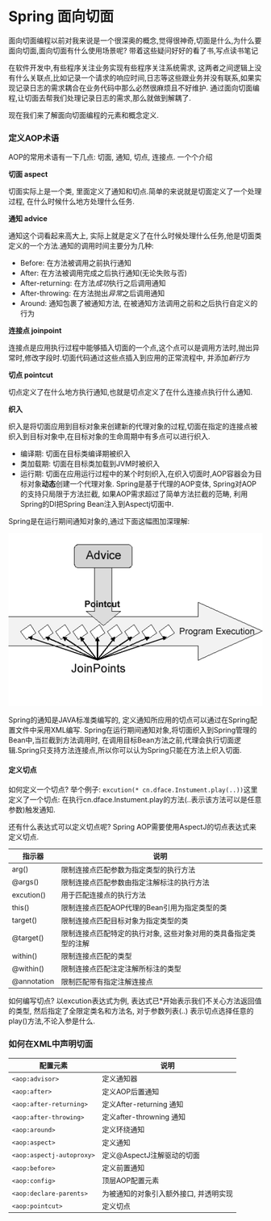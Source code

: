 # Spring 面向切面

面向切面编程以前对我来说是一个很深奥的概念,觉得很神奇,切面是什么,为什么要面向切面,面向切面有什么使用场景呢? 带着这些疑问好好的看了书,写点读书笔记

在软件开发中,有些程序关注业务实现有些程序关注系统需求, 这两者之间逻辑上没有什么关联点,比如记录一个请求的响应时间,日志等这些跟业务并没有联系,如果实现记录日志的需求耦合在业务代码中那么必然很麻烦且不好维护. 通过面向切面编程,让切面去帮我们处理记录日志的需求,那么就做到解耦了.

现在我们来了解面向切面编程的元素和概念定义.

### 定义AOP术语

AOP的常用术语有一下几点: 切面, 通知, 切点, 连接点. 一个个介绍

**切面 aspect**

切面实际上是一个类, 里面定义了通知和切点.简单的来说就是切面定义了一个处理过程, 在什么时候什么地方处理什么任务.

**通知 advice**

通知这个词看起来高大上, 实际上就是定义了在什么时候处理什么任务,他是切面类定义的一个方法.通知的调用时间主要分为几种:

* Before: 在方法被调用之前执行通知
* After: 在方法被调用完成之后执行通知(无论失败与否)
* After-returning: 在方法*成功*执行之后调用通知
* After-throwing: 在方法抛出*异常*之后调用通知
* Around: 通知包裹了被通知方法, 在被通知方法调用之前和之后执行自定义的行为

**连接点 joinpoint**

连接点是应用执行过程中能够插入切面的一个点,这个点可以是调用方法时,抛出异常时,修改字段时.切面代码通过这些点插入到应用的正常流程中, 并添加*新行为*

**切点 pointcut**

切点定义了在什么地方执行通知,也就是切点定义了在什么连接点执行什么通知.

**织入**

织入是将切面应用到目标对象来创建新的代理对象的过程,切面在指定的连接点被织入到目标对象中,在目标对象的生命周期中有多点可以进行织入.

* 编译期: 切面在目标类编译期被织入
* 类加载期: 切面在目标类加载到JVM时被织入
* 运行期: 切面在应用运行过程中的某个时刻织入,在织入切面时,AOP容器会为目标对象**动态**创建一个代理对象.
Spring是基于代理的AOP变体, Spring对AOP的支持只局限于方法拦截, 如果AOP需求超过了简单方法拦截的范畴, 利用Spring的DI把Spring Bean注入到Aspectj切面中.

Spring是在运行期间通知对象的,通过下面这幅图加深理解:

![spring-aop](assets/images/aop-aspect.png)


Spring的通知是JAVA标准类编写的, 定义通知所应用的切点可以通过在Spring配置文件中采用XML编写.
Spring在运行期间通知对象,将切面织入到Spring管理的Bean中,当拦截到方法调用时, 在调用目标Bean方法之前,代理会执行切面逻辑.Spring只支持方法连接点,所以你可以认为Spring只能在方法上织入切面.

#### 定义切点

如何定义一个切点?
举个例子: `excution(* cn.dface.Instument.play(..))`这里定义了一个切点: 在执行cn.dface.Instument.play的方法(..表示该方法可以是任意参数)触发通知.

还有什么表达式可以定义切点呢? Spring AOP需要使用AspectJ的切点表达式来定义切点.

| 指示器 | 说明 |
| ------| ------ | 
| arg() | 限制连接点匹配参数为指定类型的执行方法|
| @args() | 限制连接点匹配参数由指定注解标注的执行方法 |
| excution() | 用于匹配连接点的执行方法 |
| this() | 限制连接点匹配AOP代理的Bean引用为指定类型的类 |
| target() | 限制连接点匹配目标对象为指定类型的类 |
| @target() | 限制连接点匹配特定的执行对象, 这些对象对用的类具备指定类型的注解 |
| within() | 限制连接点匹配的类型 |
| @within() | 限制连接点匹配注定注解所标注的类型 |
| @annotation | 限制匹配带有指定注解连接点|

如何编写切点? 以excution表达式为例, 表达式已*开始表示我们不关心方法返回值的类型, 然后指定了全限定类名和方法名, 对于参数列表(..) 表示切点选择任意的play()方法,不论入参是什么.

### 如何在XML中声明切面

| 配置元素 | 说明 |
| ------| ------ | 
| `<aop:advisor>` | 定义通知器|
| `<aop:after>` | 定义AOP后置通知 |
| `<aop:after-returning>` | 定义After-returning 通知 |
| `<aop:after-throwing>` | 定义after-throwning 通知 |
| `<aop:around>` | 定义环绕通知 |
| `<aop:aspect>` | 定义通知 |
|`<aop:aspectj-autoproxy>` | 定义@AspectJ注解驱动的切面 |
| `<aop:before>` | 定义前置通知 |
| `<aop:config>` | 顶层AOP配置元素 |
| `<aop:declare-parents>` | 为被通知的对象引入额外接口, 并透明实现 |
| `<aop:pointcut>` | 定义切点 |



